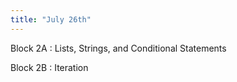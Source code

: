 ```yaml
---
title: "July 26th"
---
```


Block 2A
: Lists, Strings, and Conditional Statements

Block 2B
: Iteration